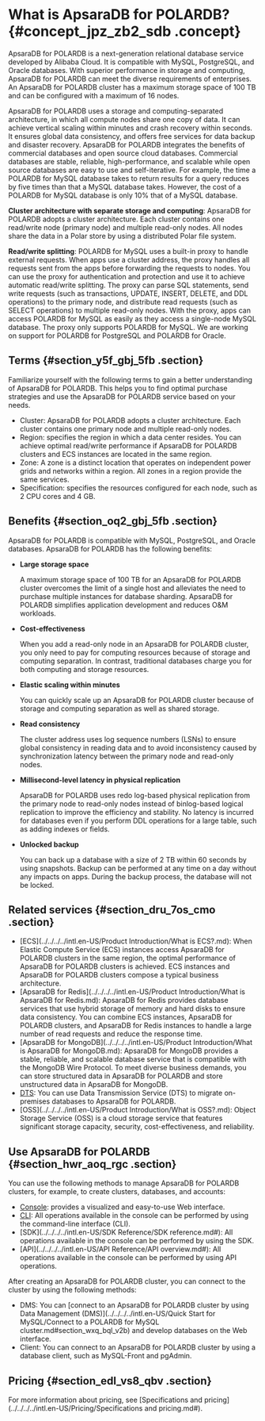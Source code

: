 # What is ApsaraDB for POLARDB? {#concept_jpz_zb2_sdb .concept}

ApsaraDB for POLARDB is a next-generation relational database service developed by Alibaba Cloud. It is compatible with MySQL, PostgreSQL, and Oracle databases. With superior performance in storage and computing, ApsaraDB for POLARDB can meet the diverse requirements of enterprises. An ApsaraDB for POLARDB cluster has a maximum storage space of 100 TB and can be configured with a maximum of 16 nodes.

ApsaraDB for POLARDB uses a storage and computing-separated architecture, in which all compute nodes share one copy of data. It can achieve vertical scaling within minutes and crash recovery within seconds. It ensures global data consistency, and offers free services for data backup and disaster recovery. ApsaraDB for POLARDB integrates the benefits of commercial databases and open source cloud databases. Commercial databases are stable, reliable, high-performance, and scalable while open source databases are easy to use and self-iterative. For example, the time a POLARDB for MySQL database takes to return results for a query reduces by five times than that a MySQL database takes. However, the cost of a POLARDB for MySQL database is only 10% that of a MySQL database.

**Cluster architecture with separate storage and computing**: ApsaraDB for POLARDB adopts a cluster architecture. Each cluster contains one read/write node \(primary node\) and multiple read-only nodes. All nodes share the data in a Polar store by using a distributed Polar file system.

**Read/write splitting**: POLARDB for MySQL uses a built-in proxy to handle external requests. When apps use a cluster address, the proxy handles all requests sent from the apps before forwarding the requests to nodes. You can use the proxy for authentication and protection and use it to achieve automatic read/write splitting. The proxy can parse SQL statements, send write requests \(such as transactions, UPDATE, INSERT, DELETE, and DDL operations\) to the primary node, and distribute read requests \(such as SELECT operations\) to multiple read-only nodes. With the proxy, apps can access POLARDB for MySQL as easily as they access a single-node MySQL database. The proxy only supports POLARDB for MySQL. We are working on support for POLARDB for PostgreSQL and POLARDB for Oracle.

## Terms {#section_y5f_gbj_5fb .section}

Familiarize yourself with the following terms to gain a better understanding of ApsaraDB for POLARDB. This helps you to find optimal purchase strategies and use the ApsaraDB for POLARDB service based on your needs.

-   Cluster: ApsaraDB for POLARDB adopts a cluster architecture. Each cluster contains one primary node and multiple read-only nodes.
-   Region: specifies the region in which a data center resides. You can achieve optimal read/write performance if ApsaraDB for POLARDB clusters and ECS instances are located in the same region.
-   Zone: A zone is a distinct location that operates on independent power grids and networks within a region. All zones in a region provide the same services.
-   Specification: specifies the resources configured for each node, such as 2 CPU cores and 4 GB.

## Benefits {#section_oq2_gbj_5fb .section}

ApsaraDB for POLARDB is compatible with MySQL, PostgreSQL, and Oracle databases. ApsaraDB for POLARDB has the following benefits:

-   **Large storage space** 

    A maximum storage space of 100 TB for an ApsaraDB for POLARDB cluster overcomes the limit of a single host and alleviates the need to purchase multiple instances for database sharding. ApsaraDB for POLARDB simplifies application development and reduces O&M workloads.

-   **Cost-effectiveness** 

    When you add a read-only node in an ApsaraDB for POLARDB cluster, you only need to pay for computing resources because of storage and computing separation. In contrast, traditional databases charge you for both computing and storage resources.

-   **Elastic scaling within minutes** 

    You can quickly scale up an ApsaraDB for POLARDB cluster because of storage and computing separation as well as shared storage.

-   **Read consistency** 

    The cluster address uses log sequence numbers \(LSNs\) to ensure global consistency in reading data and to avoid inconsistency caused by synchronization latency between the primary node and read-only nodes.

-   **Millisecond-level latency in physical replication** 

    ApsaraDB for POLARDB uses redo log-based physical replication from the primary node to read-only nodes instead of binlog-based logical replication to improve the efficiency and stability. No latency is incurred for databases even if you perform DDL operations for a large table, such as adding indexes or fields.

-   **Unlocked backup** 

    You can back up a database with a size of 2 TB within 60 seconds by using snapshots. Backup can be performed at any time on a day without any impacts on apps. During the backup process, the database will not be locked.


## Related services {#section_dru_7os_cmo .section}

-   [ECS](../../../../intl.en-US/Product Introduction/What is ECS?.md): When Elastic Compute Service \(ECS\) instances access ApsaraDB for POLARDB clusters in the same region, the optimal performance of ApsaraDB for POLARDB clusters is achieved. ECS instances and ApsaraDB for POLARDB clusters compose a typical business architecture.
-   [ApsaraDB for Redis](../../../../intl.en-US/Product Introduction/What is ApsaraDB for Redis.md): ApsaraDB for Redis provides database services that use hybrid storage of memory and hard disks to ensure data consistency. You can combine ECS instances, ApsaraDB for POLARDB clusters, and ApsaraDB for Redis instances to handle a large number of read requests and reduce the response time.
-   [ApsaraDB for MongoDB](../../../../intl.en-US/Product Introduction/What is ApsaraDB for MongoDB.md): ApsaraDB for MongoDB provides a stable, reliable, and scalable database service that is compatible with the MongoDB Wire Protocol. To meet diverse business demands, you can store structured data in ApsaraDB for POLARDB and store unstructured data in ApsaraDB for MongoDB.
-   [DTS](https://www.alibabacloud.com/help/doc-detail/26592.htm): You can use Data Transmission Service \(DTS\) to migrate on-premises databases to ApsaraDB for POLARDB.
-   [OSS](../../../../intl.en-US/Product Introduction/What is OSS?.md): Object Storage Service \(OSS\) is a cloud storage service that features significant storage capacity, security, cost-effectiveness, and reliability.

## Use ApsaraDB for POLARDB {#section_hwr_aoq_rgc .section}

You can use the following methods to manage ApsaraDB for POLARDB clusters, for example, to create clusters, databases, and accounts:

-   [Console](https://polardb.console.aliyun.com/): provides a visualized and easy-to-use Web interface.
-   [CLI](https://www.alibabacloud.com/help/product/29991.htm): All operations available in the console can be performed by using the command-line interface \(CLI\).
-   [SDK](../../../../intl.en-US/SDK Reference/SDK reference.md#): All operations available in the console can be performed by using the SDK.
-   [API](../../../../intl.en-US/API Reference/API overview.md#): All operations available in the console can be performed by using API operations.

After creating an ApsaraDB for POLARDB cluster, you can connect to the cluster by using the following methods:

-   DMS: You can [connect to an ApsaraDB for POLARDB cluster by using Data Management \(DMS\)](../../../../intl.en-US/Quick Start for MySQL/Connect to a POLARDB for MySQL cluster.md#section_wxq_bql_v2b) and develop databases on the Web interface.
-   Client: You can connect to an ApsaraDB for POLARDB cluster by using a database client, such as MySQL-Front and pgAdmin.

## Pricing {#section_edl_vs8_qbv .section}

For more information about pricing, see [Specifications and pricing](../../../../intl.en-US/Pricing/Specifications and pricing.md#).

